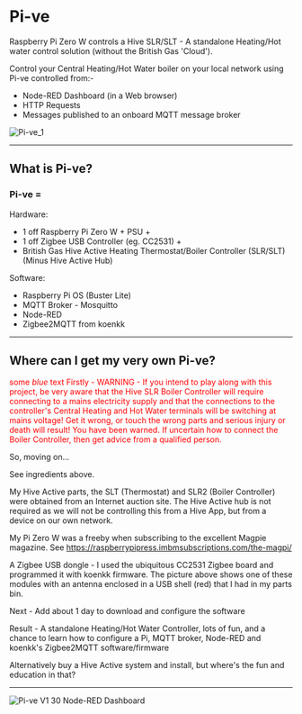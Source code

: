 # Pi-ve
Raspberry Pi Zero W controls a Hive SLR/SLT - A standalone Heating/Hot water control solution (without the British Gas 'Cloud').

Control your Central Heating/Hot Water boiler on your local network using Pi-ve controlled from:-

* Node-RED Dashboard (in a Web browser)
* HTTP Requests
* Messages published to an onboard MQTT message broker

![Pi-ve_1](https://user-images.githubusercontent.com/24318993/116269807-6c4e9180-a776-11eb-95e4-f6336ae7906d.png)

---

## What is Pi-ve?

### Pi-ve =

Hardware: 
* 1 off Raspberry Pi Zero W + PSU +
* 1 off Zigbee USB Controller (eg. CC2531) + 
* British Gas Hive Active Heating Thermostat/Boiler Controller (SLR/SLT)  (Minus Hive Active Hub)

Software:
* Raspberry Pi OS (Buster Lite)
* MQTT Broker - Mosquitto
* Node-RED
* Zigbee2MQTT from koenkk

---

## Where can I get my very own Pi-ve?

<span style="color:red">some *blue* text Firstly - WARNING - If you intend to play along with this project, be very aware that the Hive SLR Boiler Controller will require connecting to a mains electricity supply
and that the connections to the controller's Central Heating and Hot Water terminals will be switching at mains voltage! Get it wrong, or touch the wrong parts and serious injury or death will 
result! You have been warned. If uncertain how to connect the Boiler Controller, then get advice from a qualified person. </span>

So, moving on...

See ingredients above. 

My Hive Active parts, the SLT (Thermostat) and SLR2 (Boiler Controller) were obtained from an Internet auction site. The Hive Active hub is not required as we will not be controlling this from
a Hive App, but from a device on our own network.

My Pi Zero W was a freeby when subscribing to the excellent Magpie magazine. See https://raspberrypipress.imbmsubscriptions.com/the-magpi/

A Zigbee USB dongle - I used the ubiquitous CC2531 Zigbee board and programmed it with koenkk firmware. The picture above shows one of these modules with an antenna enclosed in a USB shell (red) that I had 
in my parts bin.


Next - Add about 1 day to download and configure the software

Result - A standalone Heating/Hot Water Controller, lots of fun, and a chance to learn how to configure a Pi, MQTT broker, Node-RED and koenkk's Zigbee2MQTT software/firmware

Alternatively buy a Hive Active system and install, but where's the fun and education in that?

---
![Pi-ve V1 30 Node-RED Dashboard](https://user-images.githubusercontent.com/24318993/116281895-1253c900-a782-11eb-9ccd-9a1f381c17d9.png)







